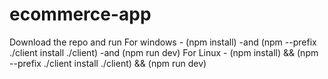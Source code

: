# ecommerce-app

Download the repo and run
For windows - (npm install) -and (npm --prefix ./client install ./client) -and (npm run dev)
For Linux -  (npm install) && (npm --prefix ./client install ./client) && (npm run dev)